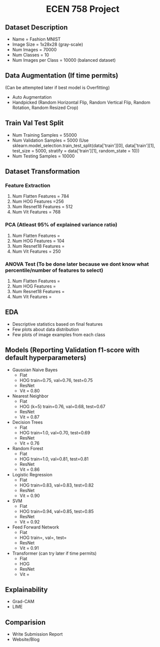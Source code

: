 <h1 style="text-align:center;">ECEN 758 Project</h1>

## Dataset Description
- Name = Fashion MNIST
- Image Size = 1x28x28 (gray-scale)
- Num Images = 70000
- Num Classes = 10
- Num Images per Class = 10000 (balanced dataset)

## Data Augmentation (If time permits)
(Can be attempted later if best model is Overfitting)
- Auto Augmentation
- Handpicked (Random Horizontal Flip, Random Vertical Flip, Random Rotation, Random Resized Crop)

## Train Val Test Split
- Num Training Samples = 55000
- Num Validation Samples = 5000 (Use sklearn.model_selection.train_test_split(data['train'][0], data['train'][1], test_size = 5000, stratify = data['train'][1], random_state = 10))
- Num Testing Samples = 10000

## Dataset Transformation
### Feature Extraction
1. Num Flatten Features = 784
1. Num HOG Features =256
1. Num Resnet18 Features = 512
1. Num Vit Features = 768
### PCA (Atleast 95% of explained variance ratio)
1. Num Flatten Features = 
1. Num HOG Features = 104
1. Num Resnet18 Features = 
1. Num Vit Features = 250
### ANOVA Test (To be done later because we dont know what percentile/number of features to select)
1. Num Flatten Features = 
1. Num HOG Features = 
1. Num Resnet18 Features = 
1. Num Vit Features =

## EDA
- Descriptive statistics based on final features
- Few plots about data distribution
- Few plots of image examples from each class

## Models (Reporting Validation f1-score with default hyperparameters)
- Gaussian Naive Bayes
    - Flat
    - HOG train=0.75, val=0.76, test=0.75 
    - ResNet
    - Vit = 0.80
- Nearest Neighbor
    - Flat
    - HOG (k=5) train=0.76, val=0.68, test=0.67 
    - ResNet
    - Vit = 0.87
- Decision Trees
    - Flat
    - HOG  train=1.0, val=0.70, test=0.69 
    - ResNet
    - Vit = 0.76
- Random Forest
    - Flat
    - HOG  train=1.0, val=0.81, test=0.81 
    - ResNet
    - Vit = 0.86
- Logistic Regression
    - Flat
    - HOG  train=0.83, val=0.83, test=0.82 
    - ResNet
    - Vit = 0.90
- SVM
    - Flat
    - HOG  train=0.94, val=0.85, test=0.85 
    - ResNet
    - Vit = 0.92
- Feed Forward Network
    - Flat
    - HOG  train=, val=, test= 
    - ResNet
    - Vit = 0.91
- Transformer (can try later if time permits)
    - Flat
    - HOG
    - ResNet
    - Vit = 

## Explainability
- Grad-CAM
- LIME

## Comparision
- Write Submission Report
- Website/Blog

